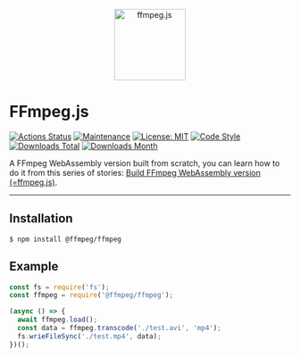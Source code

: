 <p align="center">
  <a href="#">
    <img alt="ffmpeg.js" width="128px" height="128px" src="https://github.com/ffmpegjs/ffmpeg.js/raw/master/docs/images/ffmpegjs-icon.png">
  </a>
</p>

# FFmpeg.js

[![Actions Status](https://github.com/ffmpegjs/ffmpeg.js/workflows/CI/badge.svg)](https://github.com/ffmpegjs/ffmpeg.js/actions)
[![Maintenance](https://img.shields.io/badge/Maintained%3F-yes-green.svg)](https://github.com/ffmpegjs/ffmpeg.js/graphs/commit-activity)
[![License: MIT](https://img.shields.io/badge/License-MIT-yellow.svg)](https://opensource.org/licenses/MIT)
[![Code Style](https://badgen.net/badge/code%20style/airbnb/ff5a5f?icon=airbnb)](https://github.com/airbnb/javascript)
[![Downloads Total](https://img.shields.io/npm/dt/@ffmpeg/ffmpeg.svg)](https://www.npmjs.com/package/@ffmpeg/ffmpeg)
[![Downloads Month](https://img.shields.io/npm/dm/@ffmpeg/ffmpeg.svg)](https://www.npmjs.com/package/@ffmpeg/ffmpeg)


A FFmpeg WebAssembly version built from scratch, you can learn how to do it from this series of stories: [Build FFmpeg WebAssembly version (=ffmpeg.js)](https://medium.com/@jeromewus/build-ffmpeg-webassembly-version-ffmpeg-js-part-1-preparation-ed12bf4c8fac).

---

## Installation

```
$ npm install @ffmpeg/ffmpeg
```

## Example

```javascript
const fs = require('fs');
const ffmpeg = require('@ffmpeg/ffmpeg');

(async () => {
  await ffmpeg.load();
  const data = ffmpeg.transcode('./test.avi', 'mp4');
  fs.wrieFileSync('./test.mp4', data);
})();
```
